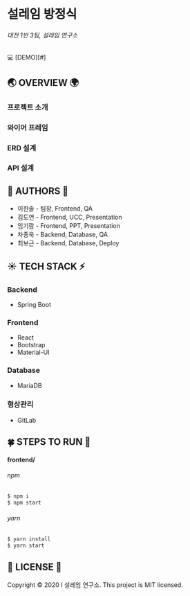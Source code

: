 # 설레임 방정식

###### 대전 1반 3팀, 설레임 연구소

:computer: [DEMO][#]



## :earth_asia: OVERVIEW :earth_africa:

### 프로젝트 소개

### 와이어 프레임

### ERD 설계

### API 설계



## :boy: AUTHORS :woman:

- 이한솔 - 팀장, Frontend, QA
- 김도연 - Frontend, UCC, Presentation
- 임기람 - Frontend, PPT, Presentation
- 차종욱 - Backend, Database, QA
- 최보근 - Backend, Database, Deploy



## :sunny: TECH STACK :zap:

### Backend

- Spring Boot

### Frontend

- React
- Bootstrap
- Material-UI

### Database

- MariaDB

### 형상관리

- GitLab



## :four_leaf_clover: STEPS TO RUN :hibiscus: 

#### frontend/

###### npm

```bash
$ npm i
$ npm start
```

###### yarn

```bash
$ yarn install
$ yarn start
```



## :page_facing_up: LICENSE :memo:

Copyright © 2020 I 설레임 연구소.
This project is MIT licensed.